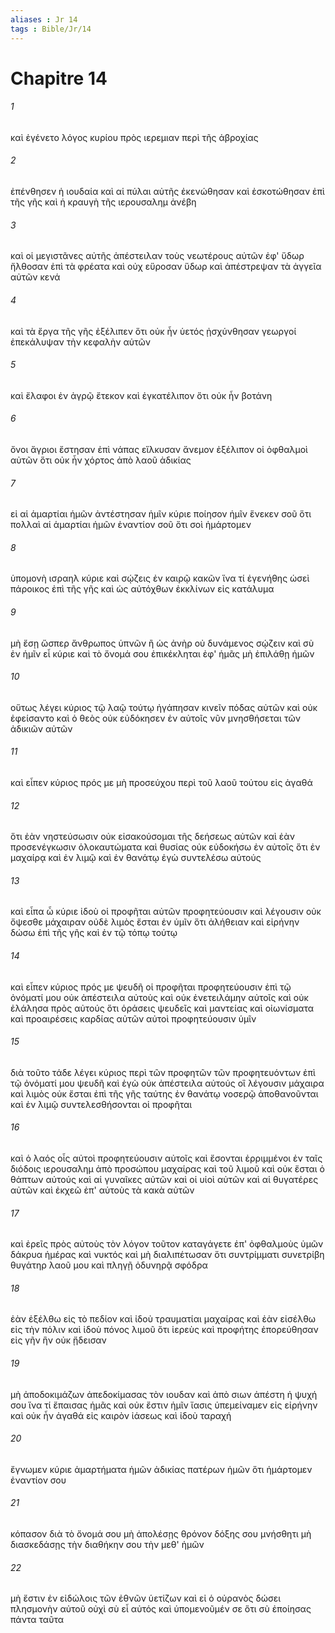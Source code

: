 ```yaml
---
aliases : Jr 14
tags : Bible/Jr/14
---
```


# Chapitre 14

###### 1
καὶ ἐγένετο λόγος κυρίου πρὸς ιερεμιαν περὶ τῆς ἀβροχίας
###### 2
ἐπένθησεν ἡ ιουδαία καὶ αἱ πύλαι αὐτῆς ἐκενώθησαν καὶ ἐσκοτώθησαν ἐπὶ τῆς γῆς καὶ ἡ κραυγὴ τῆς ιερουσαλημ ἀνέβη
###### 3
καὶ οἱ μεγιστᾶνες αὐτῆς ἀπέστειλαν τοὺς νεωτέρους αὐτῶν ἐφ' ὕδωρ ἤλθοσαν ἐπὶ τὰ φρέατα καὶ οὐχ εὕροσαν ὕδωρ καὶ ἀπέστρεψαν τὰ ἀγγεῖα αὐτῶν κενά
###### 4
καὶ τὰ ἔργα τῆς γῆς ἐξέλιπεν ὅτι οὐκ ἦν ὑετός ᾐσχύνθησαν γεωργοί ἐπεκάλυψαν τὴν κεφαλὴν αὐτῶν
###### 5
καὶ ἔλαφοι ἐν ἀγρῷ ἔτεκον καὶ ἐγκατέλιπον ὅτι οὐκ ἦν βοτάνη
###### 6
ὄνοι ἄγριοι ἔστησαν ἐπὶ νάπας εἵλκυσαν ἄνεμον ἐξέλιπον οἱ ὀφθαλμοὶ αὐτῶν ὅτι οὐκ ἦν χόρτος ἀπὸ λαοῦ ἀδικίας
###### 7
εἰ αἱ ἁμαρτίαι ἡμῶν ἀντέστησαν ἡμῖν κύριε ποίησον ἡμῖν ἕνεκεν σοῦ ὅτι πολλαὶ αἱ ἁμαρτίαι ἡμῶν ἐναντίον σοῦ ὅτι σοὶ ἡμάρτομεν
###### 8
ὑπομονὴ ισραηλ κύριε καὶ σῴζεις ἐν καιρῷ κακῶν ἵνα τί ἐγενήθης ὡσεὶ πάροικος ἐπὶ τῆς γῆς καὶ ὡς αὐτόχθων ἐκκλίνων εἰς κατάλυμα
###### 9
μὴ ἔσῃ ὥσπερ ἄνθρωπος ὑπνῶν ἢ ὡς ἀνὴρ οὐ δυνάμενος σῴζειν καὶ σὺ ἐν ἡμῖν εἶ κύριε καὶ τὸ ὄνομά σου ἐπικέκληται ἐφ' ἡμᾶς μὴ ἐπιλάθῃ ἡμῶν
###### 10
οὕτως λέγει κύριος τῷ λαῷ τούτῳ ἠγάπησαν κινεῖν πόδας αὐτῶν καὶ οὐκ ἐφείσαντο καὶ ὁ θεὸς οὐκ εὐδόκησεν ἐν αὐτοῖς νῦν μνησθήσεται τῶν ἀδικιῶν αὐτῶν
###### 11
καὶ εἶπεν κύριος πρός με μὴ προσεύχου περὶ τοῦ λαοῦ τούτου εἰς ἀγαθά
###### 12
ὅτι ἐὰν νηστεύσωσιν οὐκ εἰσακούσομαι τῆς δεήσεως αὐτῶν καὶ ἐὰν προσενέγκωσιν ὁλοκαυτώματα καὶ θυσίας οὐκ εὐδοκήσω ἐν αὐτοῖς ὅτι ἐν μαχαίρᾳ καὶ ἐν λιμῷ καὶ ἐν θανάτῳ ἐγὼ συντελέσω αὐτούς
###### 13
καὶ εἶπα ὦ κύριε ἰδοὺ οἱ προφῆται αὐτῶν προφητεύουσιν καὶ λέγουσιν οὐκ ὄψεσθε μάχαιραν οὐδὲ λιμὸς ἔσται ἐν ὑμῖν ὅτι ἀλήθειαν καὶ εἰρήνην δώσω ἐπὶ τῆς γῆς καὶ ἐν τῷ τόπῳ τούτῳ
###### 14
καὶ εἶπεν κύριος πρός με ψευδῆ οἱ προφῆται προφητεύουσιν ἐπὶ τῷ ὀνόματί μου οὐκ ἀπέστειλα αὐτοὺς καὶ οὐκ ἐνετειλάμην αὐτοῖς καὶ οὐκ ἐλάλησα πρὸς αὐτούς ὅτι ὁράσεις ψευδεῖς καὶ μαντείας καὶ οἰωνίσματα καὶ προαιρέσεις καρδίας αὐτῶν αὐτοὶ προφητεύουσιν ὑμῖν
###### 15
διὰ τοῦτο τάδε λέγει κύριος περὶ τῶν προφητῶν τῶν προφητευόντων ἐπὶ τῷ ὀνόματί μου ψευδῆ καὶ ἐγὼ οὐκ ἀπέστειλα αὐτούς οἳ λέγουσιν μάχαιρα καὶ λιμὸς οὐκ ἔσται ἐπὶ τῆς γῆς ταύτης ἐν θανάτῳ νοσερῷ ἀποθανοῦνται καὶ ἐν λιμῷ συντελεσθήσονται οἱ προφῆται
###### 16
καὶ ὁ λαός οἷς αὐτοὶ προφητεύουσιν αὐτοῖς καὶ ἔσονται ἐρριμμένοι ἐν ταῖς διόδοις ιερουσαλημ ἀπὸ προσώπου μαχαίρας καὶ τοῦ λιμοῦ καὶ οὐκ ἔσται ὁ θάπτων αὐτούς καὶ αἱ γυναῖκες αὐτῶν καὶ οἱ υἱοὶ αὐτῶν καὶ αἱ θυγατέρες αὐτῶν καὶ ἐκχεῶ ἐπ' αὐτοὺς τὰ κακὰ αὐτῶν
###### 17
καὶ ἐρεῖς πρὸς αὐτοὺς τὸν λόγον τοῦτον καταγάγετε ἐπ' ὀφθαλμοὺς ὑμῶν δάκρυα ἡμέρας καὶ νυκτός καὶ μὴ διαλιπέτωσαν ὅτι συντρίμματι συνετρίβη θυγάτηρ λαοῦ μου καὶ πληγῇ ὀδυνηρᾷ σφόδρα
###### 18
ἐὰν ἐξέλθω εἰς τὸ πεδίον καὶ ἰδοὺ τραυματίαι μαχαίρας καὶ ἐὰν εἰσέλθω εἰς τὴν πόλιν καὶ ἰδοὺ πόνος λιμοῦ ὅτι ἱερεὺς καὶ προφήτης ἐπορεύθησαν εἰς γῆν ἣν οὐκ ᾔδεισαν
###### 19
μὴ ἀποδοκιμάζων ἀπεδοκίμασας τὸν ιουδαν καὶ ἀπὸ σιων ἀπέστη ἡ ψυχή σου ἵνα τί ἔπαισας ἡμᾶς καὶ οὐκ ἔστιν ἡμῖν ἴασις ὑπεμείναμεν εἰς εἰρήνην καὶ οὐκ ἦν ἀγαθά εἰς καιρὸν ἰάσεως καὶ ἰδοὺ ταραχή
###### 20
ἔγνωμεν κύριε ἁμαρτήματα ἡμῶν ἀδικίας πατέρων ἡμῶν ὅτι ἡμάρτομεν ἐναντίον σου
###### 21
κόπασον διὰ τὸ ὄνομά σου μὴ ἀπολέσῃς θρόνον δόξης σου μνήσθητι μὴ διασκεδάσῃς τὴν διαθήκην σου τὴν μεθ' ἡμῶν
###### 22
μὴ ἔστιν ἐν εἰδώλοις τῶν ἐθνῶν ὑετίζων καὶ εἰ ὁ οὐρανὸς δώσει πλησμονὴν αὐτοῦ οὐχὶ σὺ εἶ αὐτός καὶ ὑπομενοῦμέν σε ὅτι σὺ ἐποίησας πάντα ταῦτα
